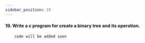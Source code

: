 ```yaml
---
sidebar_position: 19
---
```


#### 19. Write a c program for create a binary tree and its operation.

```c
    code will be added soon
```
